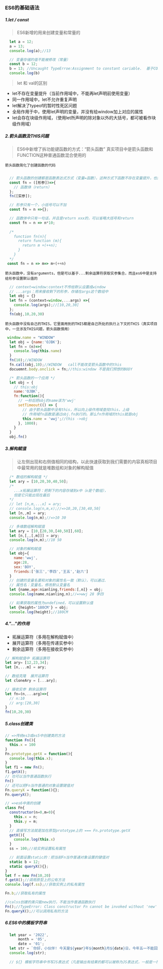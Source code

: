 ### ES6的基础语法

##### 1.let / const
> ES6新增的用来创建变量和常量的
```javascript
  let a = 12;
  a = 13;
  console.log(a);//13

  // 变量存储的值不能被修改（常量）
  const b = 12;
  b = 13; //Uncaught TypeErroe:Assignment to constant cariable.  基于CONST创建变量，
  console.log(b)
```
> let 和 val的区别
- let不存在变量提升（当前作用域中，不能再let声明前使用变量）
- 同一作用域中，let不允许重复声明
- let解决了typeof的暂时性死区问题
- 全局作用于中，使用let声明的变量，并没有给window加上对应的属性
- let会存在块级作用域，（使用let所声明的除对象以外的大括号，都可被看作块级作用域）

##### 2.箭头函数及THIS问题
> ES6中新增了拆功能键函数的方式：“箭头函数”
> 真实项目中是箭头函数和FUNCTION这种普通函数混合使用的

`箭头函数简化了创建函数的代码`
```javascript

  // 箭头函数的创建都是函数表达式方式（变量=函数），这种方式下函数不存在变量提升，也就是函数只能在创建完成后被执行（也就是创建的代码之后执行）
  const fn = ([形参])=>{
    // 函数体（return）
  };
  fn([实参]);

  // 形参只有一个，小括号可以不加
  const fn = n =>{};

  // 函数体中只有一句话，并且是return xxx的，可以省略大括号和return
  const fn = n => n*10;
  
  /* 
    function fn(n){
      return function (m){
        return m +(++n);
      }
    } 
  */
 const fn = n => m=> m+(++n) 

```
`箭头函数中，没有arguments，但是可以基于...剩余运算符获取实参集合，而且es6中是支持给形参设置默认值的`
```javascript
  // context=window:context不传给默认设置成window
  // ...args：用来接收剩下的形参，存储在args这个数组中
  let obj = {}
  let fn = (context=window,...args) =>{
    console.log(args);//[10,20,30]
  };
  fn(obj,10,20,30)
```
`箭头函数中没有自己的THIS，它里面用到的THIS都是自己所处的执行上下文的THIS（真实项目中，一旦涉及THIS问题，箭头函数慎用）`
```javascript
 window.name = "WINDOW"
  let obj = {name:'OJBK'};
  let fn = (n)=>{
    console.log(this.name)
  }
  fn(10);//WINDOW
  fn.call(obj,10);//WINDOW   call不能改变箭头函数中的this
  docuemnt.body.onclick = fn;//this:window 不是我们预想的BODY

  /* 箭头函数的一个应用 */
  let obj = {
    // this:obj
    name:'OJBK',
    fn:function(){
      // 一秒后把obj的name该为'wwj'
      setTimeout(() => {
        // 由于箭头函数中没有this，所以向上级作用域查找this，上级
        // 作用域fn函数是通过obj.fn执行的。那么fn作用域的this就是obj
        this.name = 'wwj';//this ->obj
      }, 1000);
    }
  }
  obj.fn()
```
##### 3.解构赋值
> 让左侧出现和右侧值相同的结构，以此快速获取到我们需要的内容真相项目中最常用的就是堆数组和对象的解构赋值
```javascript
  /* 数组的解构赋值 */
  let ary = [10,20,30,40,50];
  /* 
    ...x拓展运算符：把剩下的内容存储到x中（x是个数组），
    但是它只能出现在最后
  */
  // let [n,m,...x] = ary;
  // console.log(n,m,x);//=>10,20,[30,40,50]
  let [n,,m] = ary;
  console.log(n,m);//=>10 30

  // 多维数组解构赋值
  let ary = [10,[20,30,[40,50]],60];
  let [n,[,,[,m]]] = ary;
  console.log(n,m);//10 50

  // 对象的解构赋值
  let obj={
    name:'wwj',
    age:28,
    sex:'BOY',
    friends:['张三','李四','王五','赵六']
  }
  // 创建的变量名要和对象的属性名一致（默认），可以通过、
  // 属性名：变量名，修改默认变量名
  let {name,age:nianling,friends:[,n]} = obj;
  console.log(name,nianling,n);//=>wwj 28 李四

  // 如果获取的属性为undefined，可以设置默认值
  let {height='180CM'} = obj;
  console.log(height);//180CM
```

##### 4."..."的作用
- 拓展运算符（多用在解构赋值中）
- 展开运算符（多用在传递实参中）
- 剩余运算符（多用在接收实参中）
```javascript
// 解构赋值中 拓展运算符
let ary= [12,23,34];
let [n,...m] = ary;

// 数组克隆  展开运算符
let cloneAry = [...ary];

// 接收实参 剩余运算符
let fn=(n,...arg)=>{
  // n:10
  // arg:[20,30]
}
fn(10,20,30)
```

##### 5.class创建类
```javascript
// =>传统es3或es5中创建类的方法
function Fn(){
  this.x = 100
}
Fn.prototype.getX = function(){
  console.log(this.x);
}
let f1 = new Fn();
f1.getX();
// 也可以当作普通函数执行
Fn()
// 还可以把Fn当作普通的对象设置键值对
Fn.queryX = function(){};
Fn.queryX();

// =>es6中类的创建
class Fn{
  constructor(n=0,m=0){
    this.x = n;
    this.y = m;
  }
  // 直接写方法就是加在原型prototype上的 === Fn.prototype.getX
  getX(){
    console.log(this.x)
  }
  ss = 100;//给实例设置私有属性

  // 前面设置static的：把当前Fn当作普通对象设置的键值对
  static b = 12;
  static queryX(){};
}
let f = new Fn(10,20)
f.getX();//调用原型上的公有方法
console.log(f.ss);//获取实例上的私有属性

Fn.b;//获取私有的属性

//calss创建的类只能new执行，不能当作普通函数执行
Fn();//TypeError: Class constructor Fn cannot be invoked without 'new'
Fn.queryX();//可以调用私有的方法
```

##### 6.ES6中的模板字符串
```javascript
  let year = '2022',
      month = '05',
      date = '01';
  let str = `你好，小伙伴! 今天是${year}年${month}月${date}日，今年五一不能回家，心情很糟糕，只能好好学习了!`;
  console.log(str);
  
  // ${} 模板字符串中书写JS表达式（凡是输出有结果的都可以被称为JS表达式，一般是一行搞定的）
```